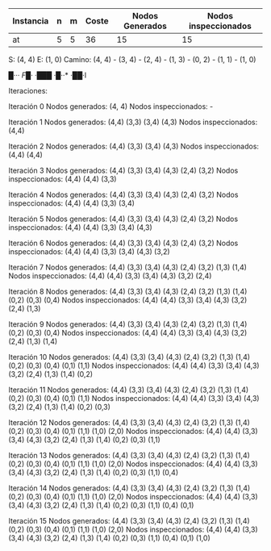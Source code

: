 
| Instancia  |   n   |   m   |  Coste  |   Nodos Generados    |  Nodos inspeccionados  |
|------------|-------|-------|---------|----------------------|------------------------|
|     at     |   5   |   5   |   36    |          15          |           15           |

S: (4, 4)
E: (1, 0)
Camino: (4, 4) - (3, 4) - (2, 4) - (1, 3) - (0, 2) - (1, 1) - (1, 0)

█·*··
F*█*·
·███*
·█··*
·██·I


Iteraciones: 

Iteración 0
Nodos generados: (4, 4)
Nodos inspeccionados: -

Iteración 1
Nodos generados: 
(4,4) (3,3) (3,4) (4,3) 
Nodos inspeccionados: 
(4,4) 

Iteración 2
Nodos generados: 
(4,4) (3,3) (3,4) (4,3) 
Nodos inspeccionados: 
(4,4) (4,4) 

Iteración 3
Nodos generados: 
(4,4) (3,3) (3,4) (4,3) (2,4) (3,2) 
Nodos inspeccionados: 
(4,4) (4,4) (3,3) 

Iteración 4
Nodos generados: 
(4,4) (3,3) (3,4) (4,3) (2,4) (3,2) 
Nodos inspeccionados: 
(4,4) (4,4) (3,3) (3,4) 

Iteración 5
Nodos generados: 
(4,4) (3,3) (3,4) (4,3) (2,4) (3,2) 
Nodos inspeccionados: 
(4,4) (4,4) (3,3) (3,4) (4,3) 

Iteración 6
Nodos generados: 
(4,4) (3,3) (3,4) (4,3) (2,4) (3,2) 
Nodos inspeccionados: 
(4,4) (4,4) (3,3) (3,4) (4,3) (3,2) 

Iteración 7
Nodos generados: 
(4,4) (3,3) (3,4) (4,3) (2,4) (3,2) (1,3) (1,4) 
Nodos inspeccionados: 
(4,4) (4,4) (3,3) (3,4) (4,3) (3,2) (2,4) 

Iteración 8
Nodos generados: 
(4,4) (3,3) (3,4) (4,3) (2,4) (3,2) (1,3) (1,4) (0,2) (0,3) (0,4) 
Nodos inspeccionados: 
(4,4) (4,4) (3,3) (3,4) (4,3) (3,2) (2,4) (1,3) 

Iteración 9
Nodos generados: 
(4,4) (3,3) (3,4) (4,3) (2,4) (3,2) (1,3) (1,4) (0,2) (0,3) (0,4) 
Nodos inspeccionados: 
(4,4) (4,4) (3,3) (3,4) (4,3) (3,2) (2,4) (1,3) (1,4) 

Iteración 10
Nodos generados: 
(4,4) (3,3) (3,4) (4,3) (2,4) (3,2) (1,3) (1,4) (0,2) (0,3) (0,4) (0,1) (1,1) 
Nodos inspeccionados: 
(4,4) (4,4) (3,3) (3,4) (4,3) (3,2) (2,4) (1,3) (1,4) (0,2) 

Iteración 11
Nodos generados: 
(4,4) (3,3) (3,4) (4,3) (2,4) (3,2) (1,3) (1,4) (0,2) (0,3) (0,4) (0,1) (1,1) 
Nodos inspeccionados: 
(4,4) (4,4) (3,3) (3,4) (4,3) (3,2) (2,4) (1,3) (1,4) (0,2) (0,3) 

Iteración 12
Nodos generados: 
(4,4) (3,3) (3,4) (4,3) (2,4) (3,2) (1,3) (1,4) (0,2) (0,3) (0,4) (0,1) (1,1) (1,0) (2,0) 
Nodos inspeccionados: 
(4,4) (4,4) (3,3) (3,4) (4,3) (3,2) (2,4) (1,3) (1,4) (0,2) (0,3) (1,1) 

Iteración 13
Nodos generados: 
(4,4) (3,3) (3,4) (4,3) (2,4) (3,2) (1,3) (1,4) (0,2) (0,3) (0,4) (0,1) (1,1) (1,0) (2,0) 
Nodos inspeccionados: 
(4,4) (4,4) (3,3) (3,4) (4,3) (3,2) (2,4) (1,3) (1,4) (0,2) (0,3) (1,1) (0,4) 

Iteración 14
Nodos generados: 
(4,4) (3,3) (3,4) (4,3) (2,4) (3,2) (1,3) (1,4) (0,2) (0,3) (0,4) (0,1) (1,1) (1,0) (2,0) 
Nodos inspeccionados: 
(4,4) (4,4) (3,3) (3,4) (4,3) (3,2) (2,4) (1,3) (1,4) (0,2) (0,3) (1,1) (0,4) (0,1) 

Iteración 15
Nodos generados: 
(4,4) (3,3) (3,4) (4,3) (2,4) (3,2) (1,3) (1,4) (0,2) (0,3) (0,4) (0,1) (1,1) (1,0) (2,0) 
Nodos inspeccionados: 
(4,4) (4,4) (3,3) (3,4) (4,3) (3,2) (2,4) (1,3) (1,4) (0,2) (0,3) (1,1) (0,4) (0,1) (1,0) 



